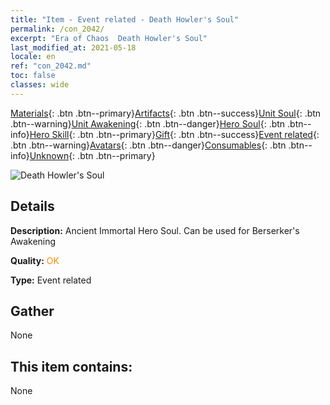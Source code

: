 ```yaml
---
title: "Item - Event related - Death Howler's Soul"
permalink: /con_2042/
excerpt: "Era of Chaos  Death Howler's Soul"
last_modified_at: 2021-05-18
locale: en
ref: "con_2042.md"
toc: false
classes: wide
---
```

 [Materials](/Items/){: .btn .btn--primary}[Artifacts](/Items/Artifacts/){: .btn .btn--success}[Unit Soul](/Items/UnitSoul/){: .btn .btn--warning}[Unit Awakening](/Items/UnitAwakening/){: .btn .btn--danger}[Hero Soul](/Items/HeroSoul/){: .btn .btn--info}[Hero Skill](/Items/HeroSkill/){: .btn .btn--primary}[Gift](/Items/Gift/){: .btn .btn--success}[Event related](/Items/Events/){: .btn .btn--warning}[Avatars](/Items/Avatars/){: .btn .btn--danger}[Consumables](/Items/Consumables/){: .btn .btn--info}[Unknown](/Items/Unknown/){: .btn .btn--primary}

 ![Death Howler's Soul](/images/t/juexing_408.jpg)

## Details
 **Description:** Ancient Immortal Hero Soul. Can be used for Berserker's Awakening

 **Quality:** <span style="color: #FF8C00">OK</span>

 **Type:** Event related

## Gather

  None

## This item contains:

  None

